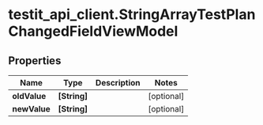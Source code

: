 # testit_api_client.StringArrayTestPlanChangedFieldViewModel

## Properties

Name | Type | Description | Notes
------------ | ------------- | ------------- | -------------
**oldValue** | **[String]** |  | [optional] 
**newValue** | **[String]** |  | [optional] 


